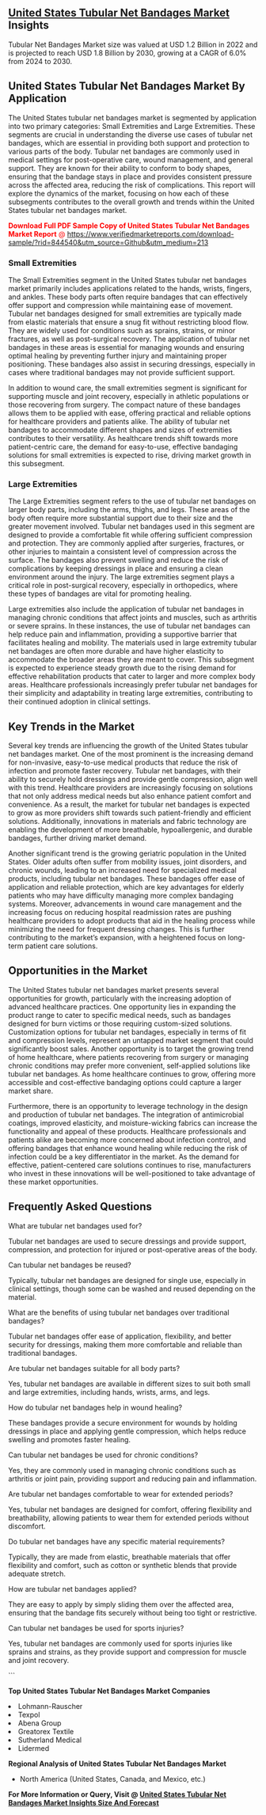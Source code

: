 <h2><a href="https://www.verifiedmarketreports.com/download-sample/?rid=844540&amp;utm_source=Github&amp;utm_medium=213" target="_blank">United States Tubular Net Bandages Market</a> Insights</h2><p>Tubular Net Bandages Market size was valued at USD 1.2 Billion in 2022 and is projected to reach USD 1.8 Billion by 2030, growing at a CAGR of 6.0% from 2024 to 2030.</p><p><h2>United States Tubular Net Bandages Market By Application</h2><p>The United States tubular net bandages market is segmented by application into two primary categories: Small Extremities and Large Extremities. These segments are crucial in understanding the diverse use cases of tubular net bandages, which are essential in providing both support and protection to various parts of the body. Tubular net bandages are commonly used in medical settings for post-operative care, wound management, and general support. They are known for their ability to conform to body shapes, ensuring that the bandage stays in place and provides consistent pressure across the affected area, reducing the risk of complications. This report will explore the dynamics of the market, focusing on how each of these subsegments contributes to the overall growth and trends within the United States tubular net bandages market. <p><span class=""><span style="color: #ff0000;"><strong>Download Full PDF Sample Copy of United States Tubular Net Bandages Market Report</strong> @ </span><a href="https://www.verifiedmarketreports.com/download-sample/?rid=844540&amp;utm_source=Github&amp;utm_medium=213" target="_blank">https://www.verifiedmarketreports.com/download-sample/?rid=844540&amp;utm_source=Github&amp;utm_medium=213</a></span></p></p><h3>Small Extremities</h3><p>The Small Extremities segment in the United States tubular net bandages market primarily includes applications related to the hands, wrists, fingers, and ankles. These body parts often require bandages that can effectively offer support and compression while maintaining ease of movement. Tubular net bandages designed for small extremities are typically made from elastic materials that ensure a snug fit without restricting blood flow. They are widely used for conditions such as sprains, strains, or minor fractures, as well as post-surgical recovery. The application of tubular net bandages in these areas is essential for managing wounds and ensuring optimal healing by preventing further injury and maintaining proper positioning. These bandages also assist in securing dressings, especially in cases where traditional bandages may not provide sufficient support. <p>In addition to wound care, the small extremities segment is significant for supporting muscle and joint recovery, especially in athletic populations or those recovering from surgery. The compact nature of these bandages allows them to be applied with ease, offering practical and reliable options for healthcare providers and patients alike. The ability of tubular net bandages to accommodate different shapes and sizes of extremities contributes to their versatility. As healthcare trends shift towards more patient-centric care, the demand for easy-to-use, effective bandaging solutions for small extremities is expected to rise, driving market growth in this subsegment.</p><h3>Large Extremities</h3><p>The Large Extremities segment refers to the use of tubular net bandages on larger body parts, including the arms, thighs, and legs. These areas of the body often require more substantial support due to their size and the greater movement involved. Tubular net bandages used in this segment are designed to provide a comfortable fit while offering sufficient compression and protection. They are commonly applied after surgeries, fractures, or other injuries to maintain a consistent level of compression across the surface. The bandages also prevent swelling and reduce the risk of complications by keeping dressings in place and ensuring a clean environment around the injury. The large extremities segment plays a critical role in post-surgical recovery, especially in orthopedics, where these types of bandages are vital for promoting healing.<p>Large extremities also include the application of tubular net bandages in managing chronic conditions that affect joints and muscles, such as arthritis or severe sprains. In these instances, the use of tubular net bandages can help reduce pain and inflammation, providing a supportive barrier that facilitates healing and mobility. The materials used in large extremity tubular net bandages are often more durable and have higher elasticity to accommodate the broader areas they are meant to cover. This subsegment is expected to experience steady growth due to the rising demand for effective rehabilitation products that cater to larger and more complex body areas. Healthcare professionals increasingly prefer tubular net bandages for their simplicity and adaptability in treating large extremities, contributing to their continued adoption in clinical settings.</p><h2>Key Trends in the Market</h2><p>Several key trends are influencing the growth of the United States tubular net bandages market. One of the most prominent is the increasing demand for non-invasive, easy-to-use medical products that reduce the risk of infection and promote faster recovery. Tubular net bandages, with their ability to securely hold dressings and provide gentle compression, align well with this trend. Healthcare providers are increasingly focusing on solutions that not only address medical needs but also enhance patient comfort and convenience. As a result, the market for tubular net bandages is expected to grow as more providers shift towards such patient-friendly and efficient solutions. Additionally, innovations in materials and fabric technology are enabling the development of more breathable, hypoallergenic, and durable bandages, further driving market demand.<p>Another significant trend is the growing geriatric population in the United States. Older adults often suffer from mobility issues, joint disorders, and chronic wounds, leading to an increased need for specialized medical products, including tubular net bandages. These bandages offer ease of application and reliable protection, which are key advantages for elderly patients who may have difficulty managing more complex bandaging systems. Moreover, advancements in wound care management and the increasing focus on reducing hospital readmission rates are pushing healthcare providers to adopt products that aid in the healing process while minimizing the need for frequent dressing changes. This is further contributing to the market’s expansion, with a heightened focus on long-term patient care solutions.</p><h2>Opportunities in the Market</h2><p>The United States tubular net bandages market presents several opportunities for growth, particularly with the increasing adoption of advanced healthcare practices. One opportunity lies in expanding the product range to cater to specific medical needs, such as bandages designed for burn victims or those requiring custom-sized solutions. Customization options for tubular net bandages, especially in terms of fit and compression levels, represent an untapped market segment that could significantly boost sales. Another opportunity is to target the growing trend of home healthcare, where patients recovering from surgery or managing chronic conditions may prefer more convenient, self-applied solutions like tubular net bandages. As home healthcare continues to grow, offering more accessible and cost-effective bandaging options could capture a larger market share.<p>Furthermore, there is an opportunity to leverage technology in the design and production of tubular net bandages. The integration of antimicrobial coatings, improved elasticity, and moisture-wicking fabrics can increase the functionality and appeal of these products. Healthcare professionals and patients alike are becoming more concerned about infection control, and offering bandages that enhance wound healing while reducing the risk of infection could be a key differentiator in the market. As the demand for effective, patient-centered care solutions continues to rise, manufacturers who invest in these innovations will be well-positioned to take advantage of these market opportunities.</p><h2>Frequently Asked Questions</h2><p>What are tubular net bandages used for?</p><p>Tubular net bandages are used to secure dressings and provide support, compression, and protection for injured or post-operative areas of the body.</p><p>Can tubular net bandages be reused?</p><p>Typically, tubular net bandages are designed for single use, especially in clinical settings, though some can be washed and reused depending on the material.</p><p>What are the benefits of using tubular net bandages over traditional bandages?</p><p>Tubular net bandages offer ease of application, flexibility, and better security for dressings, making them more comfortable and reliable than traditional bandages.</p><p>Are tubular net bandages suitable for all body parts?</p><p>Yes, tubular net bandages are available in different sizes to suit both small and large extremities, including hands, wrists, arms, and legs.</p><p>How do tubular net bandages help in wound healing?</p><p>These bandages provide a secure environment for wounds by holding dressings in place and applying gentle compression, which helps reduce swelling and promotes faster healing.</p><p>Can tubular net bandages be used for chronic conditions?</p><p>Yes, they are commonly used in managing chronic conditions such as arthritis or joint pain, providing support and reducing pain and inflammation.</p><p>Are tubular net bandages comfortable to wear for extended periods?</p><p>Yes, tubular net bandages are designed for comfort, offering flexibility and breathability, allowing patients to wear them for extended periods without discomfort.</p><p>Do tubular net bandages have any specific material requirements?</p><p>Typically, they are made from elastic, breathable materials that offer flexibility and comfort, such as cotton or synthetic blends that provide adequate stretch.</p><p>How are tubular net bandages applied?</p><p>They are easy to apply by simply sliding them over the affected area, ensuring that the bandage fits securely without being too tight or restrictive.</p><p>Can tubular net bandages be used for sports injuries?</p><p>Yes, tubular net bandages are commonly used for sports injuries like sprains and strains, as they provide support and compression for muscle and joint recovery.</p>```</p><p><strong>Top United States Tubular Net Bandages Market Companies</strong></p><div data-test-id=""><p><li>Lohmann-Rauscher</li><li> Texpol</li><li> Abena Group</li><li> Greatorex Textile</li><li> Sutherland Medical</li><li> Lidermed</li></p><div><strong>Regional Analysis of&nbsp;United States Tubular Net Bandages Market</strong></div><ul><li dir="ltr"><p dir="ltr">North America&nbsp;(United States, Canada, and Mexico, etc.)</p></li></ul><p><strong>For More Information or Query, Visit @&nbsp;</strong><strong><a href="https://www.verifiedmarketreports.com/product/tubular-net-bandages-market/?utm_source=Github&amp;utm_medium=213" target="_blank">United States Tubular Net Bandages Market Insights Size And Forecast</a></strong></p></div>
